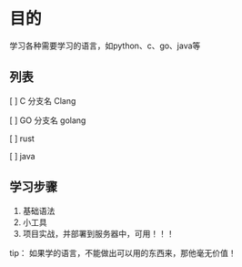 # 目的

  学习各种需要学习的语言，如python、c、go、java等

## 列表

[ ] C
  分支名 Clang

[ ] GO
  分支名 golang

[ ] rust

[ ] java

## 学习步骤
  1. 基础语法
  2. 小工具
  3. 项目实战，并部署到服务器中，可用！！！

tip： 如果学的语言，不能做出可以用的东西来，那他毫无价值！